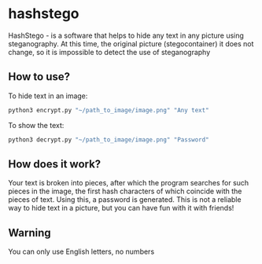# hashstego
HashStego - is a software that helps to hide any text in any picture using steganography. At this time, the original picture (stegocontainer) it does not change, so it is impossible to detect the use of steganography

## How to use?
To hide text in an image:
```bash
python3 encrypt.py "~/path_to_image/image.png" "Any text"
```

To show the text:
```bash
python3 decrypt.py "~/path_to_image/image.png" "Password"
```

## How does it work?
Your text is broken into pieces, after which the program searches for such pieces in the image, the first hash characters of which coincide with the pieces of text. Using this, a password is generated. This is not a reliable way to hide text in a picture, but you can have fun with it with friends!

## Warning
You can only use English letters, no numbers
